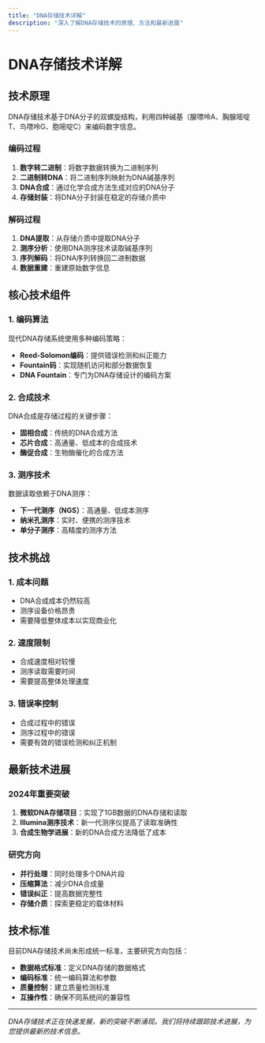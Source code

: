```yaml
---
title: "DNA存储技术详解"
description: "深入了解DNA存储技术的原理、方法和最新进展"
---
```


# DNA存储技术详解

## 技术原理

DNA存储技术基于DNA分子的双螺旋结构，利用四种碱基（腺嘌呤A、胸腺嘧啶T、鸟嘌呤G、胞嘧啶C）来编码数字信息。

### 编码过程

1. **数字转二进制**：将数字数据转换为二进制序列
2. **二进制转DNA**：将二进制序列映射为DNA碱基序列
3. **DNA合成**：通过化学合成方法生成对应的DNA分子
4. **存储封装**：将DNA分子封装在稳定的存储介质中

### 解码过程

1. **DNA提取**：从存储介质中提取DNA分子
2. **测序分析**：使用DNA测序技术读取碱基序列
3. **序列解码**：将DNA序列转换回二进制数据
4. **数据重建**：重建原始数字信息

## 核心技术组件

### 1. 编码算法

现代DNA存储系统使用多种编码策略：

- **Reed-Solomon编码**：提供错误检测和纠正能力
- **Fountain码**：实现随机访问和部分数据恢复
- **DNA Fountain**：专门为DNA存储设计的编码方案

### 2. 合成技术

DNA合成是存储过程的关键步骤：

- **固相合成**：传统的DNA合成方法
- **芯片合成**：高通量、低成本的合成技术
- **酶促合成**：生物酶催化的合成方法

### 3. 测序技术

数据读取依赖于DNA测序：

- **下一代测序（NGS）**：高通量、低成本测序
- **纳米孔测序**：实时、便携的测序技术
- **单分子测序**：高精度的测序方法

## 技术挑战

### 1. 成本问题

- DNA合成成本仍然较高
- 测序设备价格昂贵
- 需要降低整体成本以实现商业化

### 2. 速度限制

- 合成速度相对较慢
- 测序读取需要时间
- 需要提高整体处理速度

### 3. 错误率控制

- 合成过程中的错误
- 测序过程中的错误
- 需要有效的错误检测和纠正机制

## 最新技术进展

### 2024年重要突破

1. **微软DNA存储项目**：实现了1GB数据的DNA存储和读取
2. **Illumina测序技术**：新一代测序仪提高了读取准确性
3. **合成生物学进展**：新的DNA合成方法降低了成本

### 研究方向

- **并行处理**：同时处理多个DNA片段
- **压缩算法**：减少DNA合成量
- **错误纠正**：提高数据完整性
- **存储介质**：探索更稳定的载体材料

## 技术标准

目前DNA存储技术尚未形成统一标准，主要研究方向包括：

- **数据格式标准**：定义DNA存储的数据格式
- **编码标准**：统一编码算法和参数
- **质量控制**：建立质量检测标准
- **互操作性**：确保不同系统间的兼容性

---

*DNA存储技术正在快速发展，新的突破不断涌现。我们将持续跟踪技术进展，为您提供最新的技术信息。* 